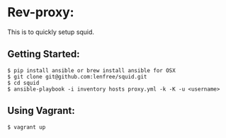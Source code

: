 Rev-proxy:
==============

This is to quickly setup squid.

Getting Started:
---------------

```
$ pip install ansible or brew install ansible for OSX
$ git clone git@github.com:lenfree/squid.git
$ cd squid
$ ansible-playbook -i inventory hosts proxy.yml -k -K -u <username>
```

Using Vagrant:
--------------

```
$ vagrant up
```
